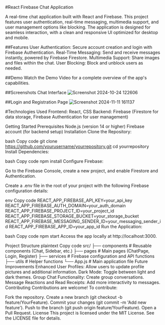 #React Firebase Chat Application

A real-time chat application built with React and Firebase. This project features user authentication, real-time messaging, multimedia support, and user management options like blocking. The application is designed for seamless interaction, with a clean and responsive UI optimized for desktop and mobile.

##Features
User Authentication: Secure account creation and login with Firebase Authentication.
Real-Time Messaging: Send and receive messages instantly, powered by Firebase Firestore.
Multimedia Support: Share images and files within the chat.
User Blocking: Block and unblock users as needed.



##Demo
Watch the Demo Video for a complete overview of the app's capabilities.

##Screenshots
Chat Interface
![Screenshot 2024-10-24 122606](https://github.com/user-attachments/assets/91e0ea0a-9f4f-423e-87d5-ba0bf8f870fb)

##Login and Registration Page
![Screenshot 2024-11-11 161137](https://github.com/user-attachments/assets/d0ea0b44-c060-422a-bf9b-cb2ccbc45bac)


#Technologies Used
Frontend: React, CSS
Backend: Firebase (Firestore for data storage, Firebase Authentication for user management)


Getting Started
Prerequisites
Node.js (version 14 or higher)
Firebase account (for backend setup)
Installation
Clone the Repository:

bash
Copy code
git clone https://github.com/yourusername/yourrepository.git
cd yourrepository
Install Dependencies:

bash
Copy code
npm install
Configure Firebase:

Go to the Firebase Console, create a new project, and enable Firestore and Authentication.

Create a .env file in the root of your project with the following Firebase configuration details:

env
Copy code
REACT_APP_FIREBASE_API_KEY=your_api_key
REACT_APP_FIREBASE_AUTH_DOMAIN=your_auth_domain
REACT_APP_FIREBASE_PROJECT_ID=your_project_id
REACT_APP_FIREBASE_STORAGE_BUCKET=your_storage_bucket
REACT_APP_FIREBASE_MESSAGING_SENDER_ID=your_messaging_sender_id
REACT_APP_FIREBASE_APP_ID=your_app_id
Run the Application:

bash
Copy code
npm start
Access the app locally at http://localhost:3000.

Project Structure
plaintext
Copy code
src/
├── components      # Reusable components (Chat, Sidebar, etc.)
├── pages           # Main pages (ChatPage, Login, Register)
├── services        # Firebase configuration and API functions
├── utils           # Helper functions
└── App.js          # Main application file
Future Improvements
Enhanced User Profiles: Allow users to update profile pictures and additional information.
Dark Mode: Toggle between light and dark themes.
Group Chat Functionality: Create group conversations.
Message Reactions and Read Receipts: Add more interactivity to messages.
Contributing
Contributions are welcome! To contribute:

Fork the repository.
Create a new branch (git checkout -b feature/YourFeature).
Commit your changes (git commit -m 'Add new feature').
Push to the branch (git push origin feature/YourFeature).
Open a Pull Request.
License
This project is licensed under the MIT License. See the LICENSE file for details.
